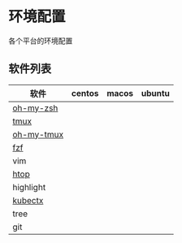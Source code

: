 # 环境配置

  各个平台的环境配置  

## 软件列表

软件|centos|macos|ubuntu
-|-|-|-
[oh-my-zsh](https://github.com/ohmyzsh/ohmyzsh)|
[tmux](https://github.com/tmux/tmux)|
[oh-my-tmux](https://github.com/gpakosz/.tmux)|
[fzf](https://github.com/junegunn/fzf)|
vim|
[htop](https://github.com/hishamhm/htop)|
highlight|
[kubectx](https://github.com/ahmetb/kubectx)|
tree|
git|
